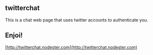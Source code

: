 ## twitterchat
This is a chat web page that uses twitter accounts to
authenticate you.

## Enjoi!
[http://twitterchat.nodester.com](http://twitterchat.nodester.com)
